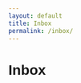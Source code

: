 ```yaml
---
layout: default
title: Inbox
permalink: /inbox/
---
```


<html lang="en">
<head>
    <meta charset="UTF-8">
    <meta name="viewport" content="width=device-width, initial-scale=1.0">
    <title>Email Message Page</title>
    <style>
        body {
            font-family: Arial, sans-serif;
        }
        .message {
            border: 1px solid #ccc;
            padding: 10px;
            margin-bottom: 10px;
        }
        .compose-btn {
            background-color: #002147;
            color: white;
            padding: 10px 20px;
            border: 2px solid black;
            cursor: pointer;
            text-decoration: none;
            display: inline-block;
            margin-bottom: 32px;
            border-color: #91976cff;
        }
    </style>
</head>
<body>
    <h1>Inbox</h1>
    <!--<a href="{{site.baseurl}}/message/"><button class="compose-btn">Compose</button></a>-->
    <div id="inbox-messages"></div>
    <script>
        var local = "http://localhost:8911";
        var deployed = "https://jcc.stu.nighthawkcodingsociety.com";
        fetch(deployed + '/api/messages')
            .then(response => response.json())
            .then(data => {
                // Loop through the received data and create HTML elements to display each message
                const messageList = document.getElementById('inbox-messages');
                data.forEach(message => {
                    const listItem = document.createElement('div');
                    listItem.classList.add('message');
                    listItem.innerHTML = `
                        <strong>ID:</strong> ${message.id}<br>
                        <strong>From:</strong> ${message.from}<br>
                        <strong>Subject:</strong> ${message.subject}<br>
                        <p>${message.content}</p>
                    `;
                    messageList.appendChild(listItem);
                });
            })
            .catch(error => {
                console.error('Error fetching data:', error);
            });
    </script>
</body>
</html>
